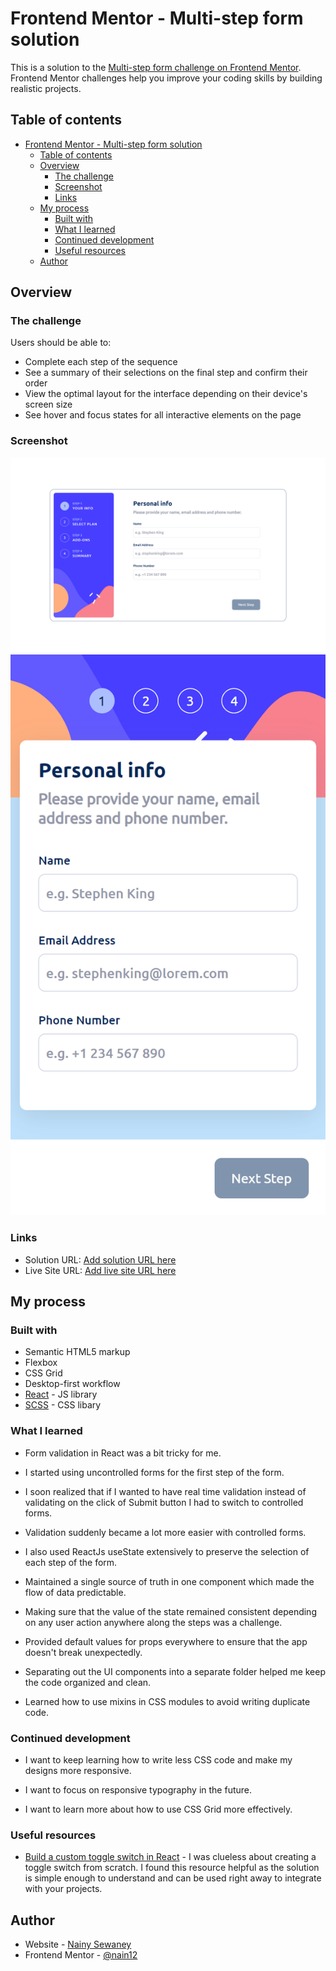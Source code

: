 # Frontend Mentor - Multi-step form solution

This is a solution to the [Multi-step form challenge on Frontend Mentor](https://www.frontendmentor.io/challenges/multistep-form-YVAnSdqQBJ). Frontend Mentor challenges help you improve your coding skills by building realistic projects.

## Table of contents

- [Frontend Mentor - Multi-step form solution](#frontend-mentor---multi-step-form-solution)
  - [Table of contents](#table-of-contents)
  - [Overview](#overview)
    - [The challenge](#the-challenge)
    - [Screenshot](#screenshot)
    - [Links](#links)
  - [My process](#my-process)
    - [Built with](#built-with)
    - [What I learned](#what-i-learned)
    - [Continued development](#continued-development)
    - [Useful resources](#useful-resources)
  - [Author](#author)

## Overview

### The challenge

Users should be able to:

- Complete each step of the sequence
- See a summary of their selections on the final step and confirm their order
- View the optimal layout for the interface depending on their device's screen size
- See hover and focus states for all interactive elements on the page

### Screenshot

![](./desktop.png)
![](./iPhone.png)

### Links

- Solution URL: [Add solution URL here](https://github.com/nain12/multi-step-form)
- Live Site URL: [Add live site URL here](https://multi-step-form-nain12.vercel.app/)

## My process

### Built with

- Semantic HTML5 markup
- Flexbox
- CSS Grid
- Desktop-first workflow
- [React](https://reactjs.org/) - JS library
- [SCSS](https://sass-lang.com/) - CSS libary

### What I learned

- Form validation in React was a bit tricky for me.

- I started using uncontrolled forms for the first step of the form.

- I soon realized that if I wanted to have real time validation instead of validating on the click of Submit button I had to switch to controlled forms.

- Validation suddenly became a lot more easier with controlled forms.

- I also used ReactJs useState extensively to preserve the selection of each step of the form.

- Maintained a single source of truth in one component which made the flow of data predictable.

- Making sure that the value of the state remained consistent depending on any user action anywhere along the steps was a challenge.

- Provided default values for props everywhere to ensure that the app doesn't break unexpectedly.

- Separating out the UI components into a separate folder helped me keep the code organized and clean.

- Learned how to use mixins in CSS modules to avoid writing duplicate code.

### Continued development

- I want to keep learning how to write less CSS code and make my designs more responsive.

- I want to focus on responsive typography in the future.

- I want to learn more about how to use CSS Grid more effectively.

### Useful resources

- [Build a custom toggle switch in React](https://w3collective.com/react-toggle-switch-component/) - I was clueless about creating a toggle switch from scratch. I found this resource helpful as the solution is simple enough to understand and can be used right away to integrate with your projects.

## Author

- Website - [Nainy Sewaney](https://www.nainysewaney.com)
- Frontend Mentor - [@nain12](https://www.frontendmentor.io/profile/nain12)

